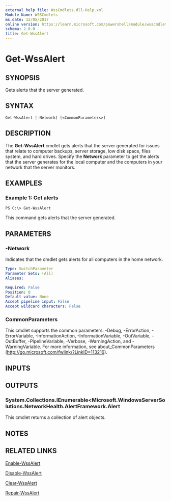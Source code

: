 ```yaml
---
external help file: WssCmdlets.dll-Help.xml
Module Name: WSSCmdlets
ms.date: 12/05/2017
online version: https://learn.microsoft.com/powershell/module/wsscmdlets/get-wssalert?view=windowsserver2012r2-ps&wt.mc_id=ps-gethelp
schema: 2.0.0
title: Get-WssAlert
---
```


# Get-WssAlert

## SYNOPSIS
Gets alerts that the server generated.

## SYNTAX

```
Get-WssAlert [-Network] [<CommonParameters>]
```

## DESCRIPTION
The **Get-WssAlert** cmdlet gets alerts that the server generated for issues that relate to computer backups, server storage, low disk space, files system, and hard drives.
Specify the **Network** parameter to get the alerts that the server generates for the local computer and the computers in your network that the server monitors.

## EXAMPLES

### Example 1: Get alerts
```
PS C:\> Get-WssAlert
```

This command gets alerts that the server generated.

## PARAMETERS

### -Network
Indicates that the cmdlet gets alerts for all computers in the home network.

```yaml
Type: SwitchParameter
Parameter Sets: (All)
Aliases: 

Required: False
Position: 0
Default value: None
Accept pipeline input: False
Accept wildcard characters: False
```

### CommonParameters
This cmdlet supports the common parameters: -Debug, -ErrorAction, -ErrorVariable, -InformationAction, -InformationVariable, -OutVariable, -OutBuffer, -PipelineVariable, -Verbose, -WarningAction, and -WarningVariable. For more information, see about_CommonParameters (http://go.microsoft.com/fwlink/?LinkID=113216).

## INPUTS

## OUTPUTS

### System.Collections.IEnumerable<Microsoft.WindowsServerSolutions.NetworkHealth.AlertFramework.Alert
This cmdlet returns a collection of alert objects.

## NOTES

## RELATED LINKS

[Enable-WssAlert](./Enable-WssAlert.md)

[Disable-WssAlert](./Disable-WssAlert.md)

[Clear-WssAlert](./Clear-WssAlert.md)

[Repair-WssAlert](./Repair-WssAlert.md)

